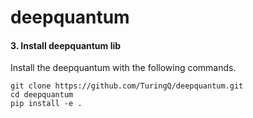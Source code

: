 # deepquantum


#### 3. Install deepquantum lib

Install the deepquantum with the following commands.

    git clone https://github.com/TuringQ/deepquantum.git
    cd deepquantum
    pip install -e .
